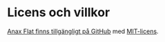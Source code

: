 Licens och villkor
==============================================

[Anax Flat finns tillgängligt på  GitHub](https://github.com/canax/anax-flat) med [MIT-licens](https://github.com/canax/anax-flat/blob/master/LICENSE).
